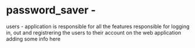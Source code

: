 # password_saver -

users - application is responsible for all the features responsible for logging in, out and registrering the users to their account on the web application
adding some info here
